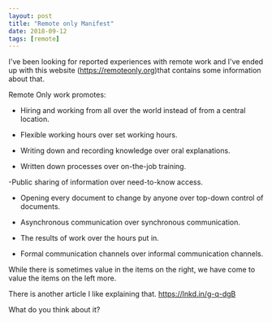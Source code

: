 ```yaml
---
layout: post
title: "Remote only Manifest"
date: 2018-09-12
tags: [remote]
---
```


I've been looking for reported experiences with remote work and I've ended up with this website (https://remoteonly.org)that contains some information about that. 

Remote Only work promotes:

- Hiring and working from all over the world instead of from a central location.

- Flexible working hours over set working hours.

- Writing down and recording knowledge over oral explanations.

- Written down processes over on-the-job training.

-Public sharing of information over need-to-know access.

- Opening every document to change by anyone over top-down control of documents.

- Asynchronous communication over synchronous communication.

- The results of work over the hours put in.

- Formal communication channels over informal communication channels.

While there is sometimes value in the items on the right, we have come to value the items on the left more.

There is another article I like explaining that. https://lnkd.in/g-q-dgB


What do you think about it?